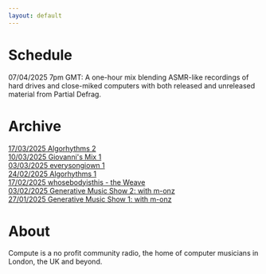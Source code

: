 ```yaml
---
layout: default
---
```


# Schedule
07/04/2025 7pm GMT: A one-hour mix blending ASMR-like recordings of hard drives and close-miked computers with both released and unreleased material from Partial Defrag.

# Archive
[17/03/2025 Algorhythms 2](https://www.mixcloud.com/computedotradio/algorhythms-2/)<br/>
[10/03/2025 Giovanni's Mix 1](https://www.mixcloud.com/computedotradio/giovannis-mix-1/)<br/>
[03/03/2025 everysongiown 1](https://www.mixcloud.com/computedotradio/everysongiown-1/)<br/>
[24/02/2025 Algorhythms 1](https://www.mixcloud.com/computedotradio/algorhythms-1/)<br/>
[17/02/2025 whosebodyisthis - the Weave](https://www.mixcloud.com/computedotradio/whosebodyisthis-the-weave/)<br/>
[03/02/2025 Generative Music Show 2: with m-onz](https://www.mixcloud.com/computedotradio/generative-music-show-2-with-m-onz/)<br/>
[27/01/2025 Generative Music Show 1: with m-onz](https://www.mixcloud.com/computedotradio/generative-music-show-1-with-m-onz/)<br/>

# About
Compute is a no profit community radio, the home of computer musicians in London, the UK and beyond.

